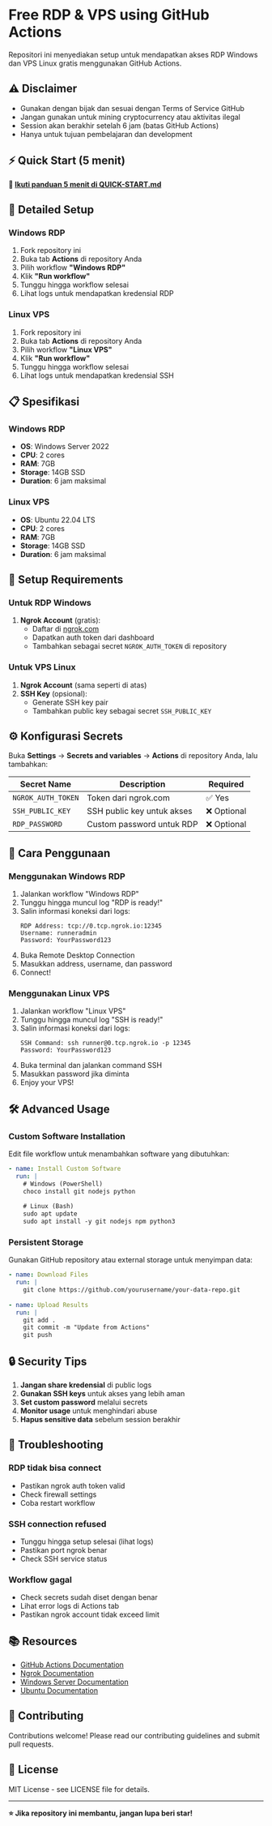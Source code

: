 # Free RDP & VPS using GitHub Actions

Repositori ini menyediakan setup untuk mendapatkan akses RDP Windows dan VPS Linux gratis menggunakan GitHub Actions.

## ⚠️ Disclaimer
- Gunakan dengan bijak dan sesuai dengan Terms of Service GitHub
- Jangan gunakan untuk mining cryptocurrency atau aktivitas ilegal
- Session akan berakhir setelah 6 jam (batas GitHub Actions)
- Hanya untuk tujuan pembelajaran dan development

## ⚡ Quick Start (5 menit)

**🚀 [Ikuti panduan 5 menit di QUICK-START.md](QUICK-START.md)**

## 🚀 Detailed Setup

### Windows RDP
1. Fork repository ini
2. Buka tab **Actions** di repository Anda
3. Pilih workflow **"Windows RDP"**
4. Klik **"Run workflow"**
5. Tunggu hingga workflow selesai
6. Lihat logs untuk mendapatkan kredensial RDP

### Linux VPS
1. Fork repository ini
2. Buka tab **Actions** di repository Anda  
3. Pilih workflow **"Linux VPS"**
4. Klik **"Run workflow"**
5. Tunggu hingga workflow selesai
6. Lihat logs untuk mendapatkan kredensial SSH

## 📋 Spesifikasi

### Windows RDP
- **OS**: Windows Server 2022
- **CPU**: 2 cores
- **RAM**: 7GB
- **Storage**: 14GB SSD
- **Duration**: 6 jam maksimal

### Linux VPS
- **OS**: Ubuntu 22.04 LTS
- **CPU**: 2 cores  
- **RAM**: 7GB
- **Storage**: 14GB SSD
- **Duration**: 6 jam maksimal

## 🔧 Setup Requirements

### Untuk RDP Windows
1. **Ngrok Account** (gratis):
   - Daftar di [ngrok.com](https://ngrok.com)
   - Dapatkan auth token dari dashboard
   - Tambahkan sebagai secret `NGROK_AUTH_TOKEN` di repository

### Untuk VPS Linux
1. **Ngrok Account** (sama seperti di atas)
2. **SSH Key** (opsional):
   - Generate SSH key pair
   - Tambahkan public key sebagai secret `SSH_PUBLIC_KEY`

## ⚙️ Konfigurasi Secrets

Buka **Settings** → **Secrets and variables** → **Actions** di repository Anda, lalu tambahkan:

| Secret Name | Description | Required |
|-------------|-------------|----------|
| `NGROK_AUTH_TOKEN` | Token dari ngrok.com | ✅ Yes |
| `SSH_PUBLIC_KEY` | SSH public key untuk akses | ❌ Optional |
| `RDP_PASSWORD` | Custom password untuk RDP | ❌ Optional |

## 📖 Cara Penggunaan

### Menggunakan Windows RDP
1. Jalankan workflow "Windows RDP"
2. Tunggu hingga muncul log "RDP is ready!"
3. Salin informasi koneksi dari logs:
   ```
   RDP Address: tcp://0.tcp.ngrok.io:12345
   Username: runneradmin
   Password: YourPassword123
   ```
4. Buka Remote Desktop Connection
5. Masukkan address, username, dan password
6. Connect!

### Menggunakan Linux VPS
1. Jalankan workflow "Linux VPS"  
2. Tunggu hingga muncul log "SSH is ready!"
3. Salin informasi koneksi dari logs:
   ```
   SSH Command: ssh runner@0.tcp.ngrok.io -p 12345
   Password: YourPassword123
   ```
4. Buka terminal dan jalankan command SSH
5. Masukkan password jika diminta
6. Enjoy your VPS!

## 🛠️ Advanced Usage

### Custom Software Installation
Edit file workflow untuk menambahkan software yang dibutuhkan:

```yaml
- name: Install Custom Software
  run: |
    # Windows (PowerShell)
    choco install git nodejs python
    
    # Linux (Bash)
    sudo apt update
    sudo apt install -y git nodejs npm python3
```

### Persistent Storage
Gunakan GitHub repository atau external storage untuk menyimpan data:

```yaml
- name: Download Files
  run: |
    git clone https://github.com/yourusername/your-data-repo.git
    
- name: Upload Results
  run: |
    git add .
    git commit -m "Update from Actions"
    git push
```

## 🔒 Security Tips

1. **Jangan share kredensial** di public logs
2. **Gunakan SSH keys** untuk akses yang lebih aman
3. **Set custom password** melalui secrets
4. **Monitor usage** untuk menghindari abuse
5. **Hapus sensitive data** sebelum session berakhir

## 🐛 Troubleshooting

### RDP tidak bisa connect
- Pastikan ngrok auth token valid
- Check firewall settings
- Coba restart workflow

### SSH connection refused  
- Tunggu hingga setup selesai (lihat logs)
- Pastikan port ngrok benar
- Check SSH service status

### Workflow gagal
- Check secrets sudah diset dengan benar
- Lihat error logs di Actions tab
- Pastikan ngrok account tidak exceed limit

## 📚 Resources

- [GitHub Actions Documentation](https://docs.github.com/en/actions)
- [Ngrok Documentation](https://ngrok.com/docs)
- [Windows Server Documentation](https://docs.microsoft.com/en-us/windows-server/)
- [Ubuntu Documentation](https://ubuntu.com/server/docs)

## 🤝 Contributing

Contributions welcome! Please read our contributing guidelines and submit pull requests.

## 📄 License

MIT License - see LICENSE file for details.

---

**⭐ Jika repository ini membantu, jangan lupa beri star!**
